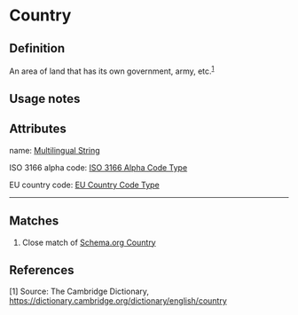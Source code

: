 # Country

## Definition
An area of land that has its own government, army, etc.<sup>[1](#fn1)</sup>

## Usage notes

## Attributes
name: [Multilingual String](../datatypes/Multilingual_String.md)

ISO 3166 alpha code: [ISO 3166 Alpha Code Type](../datatypes/ISO_3166_Alpha_Code.md)

EU country code: [EU Country Code Type](../datatypes/EU_Country_Code.md)

---

## Matches
1. Close match of [Schema.org Country](https://schema.org/Country)

## References
<a name="fn1">\[1\]</a> Source: The Cambridge Dictionary, https://dictionary.cambridge.org/dictionary/english/country 
